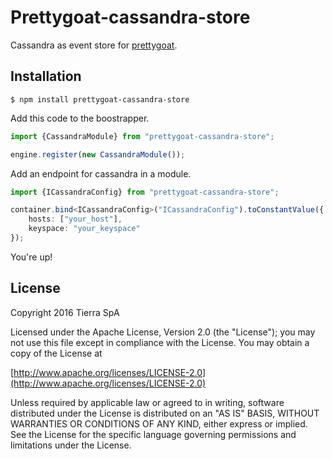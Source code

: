 # Prettygoat-cassandra-store

Cassandra as event store for [prettygoat](https://github.com/tierratelematics/prettygoat).

## Installation

`
$ npm install prettygoat-cassandra-store
`

Add this code to the boostrapper.

```typescript
import {CassandraModule} from "prettygoat-cassandra-store";

engine.register(new CassandraModule());
```

Add an endpoint for cassandra in a module.

```typescript
import {ICassandraConfig} from "prettygoat-cassandra-store";

container.bind<ICassandraConfig>("ICassandraConfig").toConstantValue({ 
    hosts: ["your_host"],
    keyspace: "your_keyspace"
});
```

You're up!

## License

Copyright 2016 Tierra SpA

Licensed under the Apache License, Version 2.0 (the "License");
you may not use this file except in compliance with the License.
You may obtain a copy of the License at

[http://www.apache.org/licenses/LICENSE-2.0](http://www.apache.org/licenses/LICENSE-2.0)

Unless required by applicable law or agreed to in writing, software
distributed under the License is distributed on an "AS IS" BASIS,
WITHOUT WARRANTIES OR CONDITIONS OF ANY KIND, either express or implied.
See the License for the specific language governing permissions and
limitations under the License.
